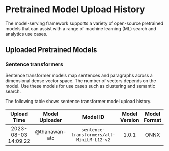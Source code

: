 # Pretrained Model Upload History

The model-serving framework supports a variety of open-source pretrained models that can assist with a range of machine learning (ML) search and analytics use cases. 


## Uploaded Pretrained Models


### Sentence transformers

Sentence transformer models map sentences and paragraphs across a dimensional dense vector space. The number of vectors depends on the model. Use these models for use cases such as clustering and semantic search. 

The following table shows sentence transformer model upload history.

[//]: # (This may be the most platform independent comment)

|Upload Time|Model Uploader|Model ID|Model Version|Model Format|Embedding Dimension|Pooling Mode|Model Description|
| :---: | :---: | :---: | :---: | :---: | :---: | :---: | :---: |
|2023-08-03 14:09:22|@thanawan-atc|`sentence-transformers/all-MiniLM-L12-v2`|1.0.1|ONNX|Default|Default||
